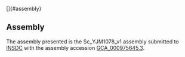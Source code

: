 []{#assembly}

Assembly
--------

The assembly presented is the Sc\_YJM1078\_v1 assembly submitted to
[INSDC](http://www.insdc.org) with the assembly accession
[GCA\_000975645.3](http://www.ebi.ac.uk/ena/data/view/GCA_000975645.3).
